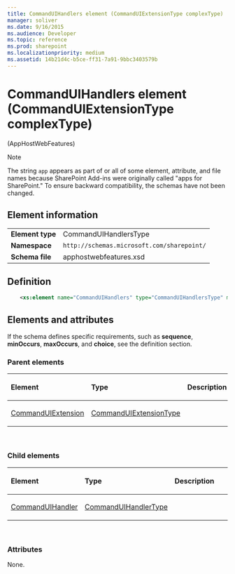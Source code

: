 ```yaml
---
title: CommandUIHandlers element (CommandUIExtensionType complexType)
manager: soliver
ms.date: 9/16/2015
ms.audience: Developer
ms.topic: reference
ms.prod: sharepoint
ms.localizationpriority: medium
ms.assetid: 14b21d4c-b5ce-ff31-7a91-9bbc3403579b
---
```


# CommandUIHandlers element (CommandUIExtensionType complexType) 

(AppHostWebFeatures)

> [!NOTE] 
> The string `app` appears as part of or all of some element, attribute, and file names because SharePoint Add-ins were originally called "apps for SharePoint." To ensure backward compatibility, the schemas have not been changed. 

## Element information

|   |   |
|---|---|
| **Element type**  | CommandUIHandlersType |
| **Namespace**  | `http://schemas.microsoft.com/sharepoint/` |
| **Schema file**  | apphostwebfeatures.xsd |

## Definition

```XML
    <xs:element name="CommandUIHandlers" type="CommandUIHandlersType" minOccurs="0" maxOccurs="1"></xs:element>
```

## Elements and attributes

If the schema defines specific requirements, such as **sequence**, **minOccurs**, **maxOccurs**, and **choice**, see the definition section.


### Parent elements

<table>
<colgroup>
<col width="33%" />
<col width="33%" />
<col width="33%" />
</colgroup>
<thead>
<tr class="header">
<th align="left"><p>Element</p></th>
<th align="left"><p>Type</p></th>
<th align="left"><p>Description</p></th>
</tr>
</thead>
<tbody>
<tr class="odd">
<td align="left"><p><a href="commanduiextension-element-customactiondefinition-complextypeapphostwebfeatures.md">CommandUIExtension</a></p></td>
<td align="left"><p><a href="commanduiextensiontype-complextype-apphostwebfeatures.md">CommandUIExtensionType</a></p></td>
<td align="left"><p></p></td>
</tr>
</tbody>
</table>

<br/>

### Child elements

<table>
<colgroup>
<col width="33%" />
<col width="33%" />
<col width="33%" />
</colgroup>
<thead>
<tr class="header">
<th align="left"><p>Element</p></th>
<th align="left"><p>Type</p></th>
<th align="left"><p>Description</p></th>
</tr>
</thead>
<tbody>
<tr class="odd">
<td align="left"><p><a href="commanduihandler-element-commanduihandlerstype-complextypeapphostwebfeatures.md">CommandUIHandler</a></p></td>
<td align="left"><p><a href="commanduihandlertype-complextype-apphostwebfeatures.md">CommandUIHandlerType</a></p></td>
<td align="left"><p></p></td>
</tr>
</tbody>
</table>

<br/>

### Attributes

None.
<br/> 
<br/> 







